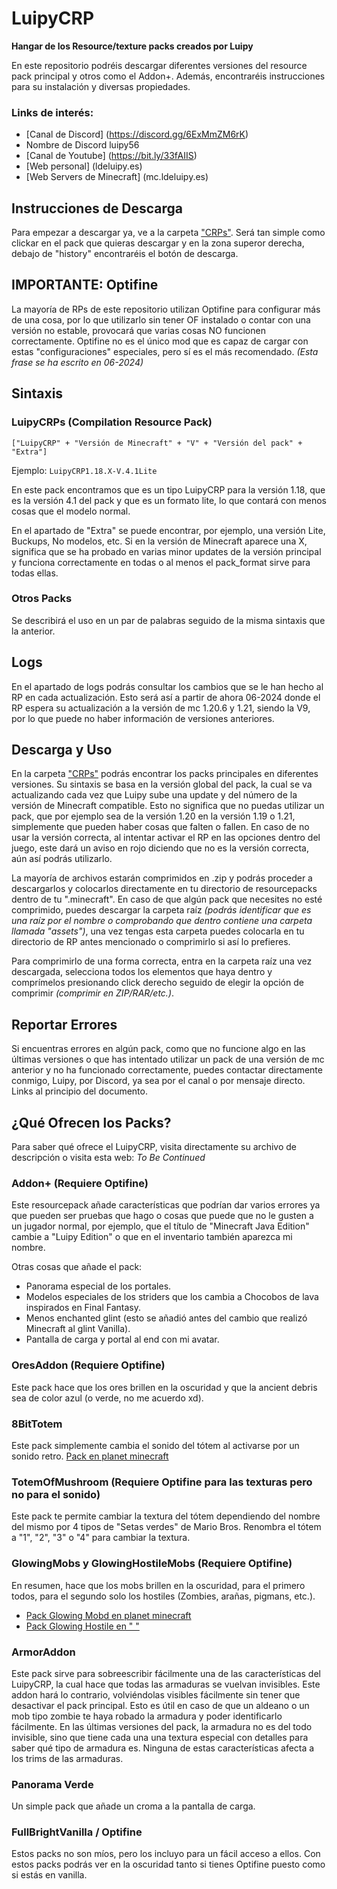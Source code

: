 # LuipyCRP

**Hangar de los Resource/texture packs creados por Luipy**

En este repositorio podréis descargar diferentes versiones del resource pack principal y otros como el Addon+.
Además, encontraréis instrucciones para su instalación y diversas propiedades.

### Links de interés:
- [Canal de Discord] (https://discord.gg/6ExMmZM6rK)
- Nombre de Discord luipy56
- [Canal de Youtube] (https://bit.ly/33fAIIS)
- [Web personal] (ldeluipy.es)
- [Web Servers de Minecraft] (mc.ldeluipy.es)

## Instrucciones de Descarga

Para empezar a descargar ya, ve a la carpeta ["CRPs"](./CRPs).
Será tan simple como clickar en el pack que quieras descargar y en la zona superor derecha, debajo de "history" encontraréis el botón de descarga.

## IMPORTANTE: Optifine

La mayoría de RPs de este repositorio utilizan Optifine para configurar más de una cosa, por lo que utilizarlo sin tener OF instalado o contar con una versión no estable, provocará que varias cosas NO funcionen correctamente. Optifine no es el único mod que es capaz de cargar con estas "configuraciones" especiales, pero sí es el más recomendado. *(Esta frase se ha escrito en 06-2024)*

## Sintaxis

### LuipyCRPs (Compilation Resource Pack)

`["LuipyCRP" + "Versión de Minecraft" + "V" + "Versión del pack" + "Extra"]`

Ejemplo: `LuipyCRP1.18.X-V.4.1Lite`

En este pack encontramos que es un tipo LuipyCRP para la versión 1.18, que es la versión 4.1 del pack y que es un formato lite, lo que contará con menos cosas que el modelo normal.

En el apartado de "Extra" se puede encontrar, por ejemplo, una versión Lite, Buckups, No modelos, etc. Si en la versión de Minecraft aparece una X, significa que se ha probado en varias minor updates de la versión principal y funciona correctamente en todas o al menos el pack_format sirve para todas ellas.

### Otros Packs

Se describirá el uso en un par de palabras seguido de la misma sintaxis que la anterior.

## Logs

En el apartado de logs podrás consultar los cambios que se le han hecho al RP en cada actualización. Esto será así a partir de ahora 06-2024 donde el RP espera su actualización a la versión de mc 1.20.6 y 1.21, siendo la V9, por lo que puede no haber información de versiones anteriores.

## Descarga y Uso

En la carpeta ["CRPs"](./CRPs) podrás encontrar los packs principales en diferentes versiones. Su sintaxis se basa en la versión global del pack, la cual se va actualizando cada vez que Luipy sube una update y del número de la versión de Minecraft compatible. Esto no significa que no puedas utilizar un pack, que por ejemplo sea de la versión 1.20 en la versión 1.19 o 1.21, simplemente que pueden haber cosas que falten o fallen. En caso de no usar la versión correcta, al intentar activar el RP en las opciones dentro del juego, este dará un aviso en rojo diciendo que no es la versión correcta, aún así podrás utilizarlo.

La mayoría de archivos estarán comprimidos en .zip y podrás proceder a descargarlos y colocarlos directamente en tu directorio de resourcepacks dentro de tu ".minecraft". En caso de que algún pack que necesites no esté comprimido, puedes descargar la carpeta raíz *(podrás identificar que es una raíz por el nombre o comprobando que dentro contiene una carpeta llamada "assets")*, una vez tengas esta carpeta puedes colocarla en tu directorio de RP antes mencionado o comprimirlo si así lo prefieres.

Para comprimirlo de una forma correcta, entra en la carpeta raíz una vez descargada, selecciona todos los elementos que haya dentro y comprímelos presionando click derecho seguido de elegir la opción de comprimir *(comprimir en ZIP/RAR/etc.)*.

## Reportar Errores

Si encuentras errores en algún pack, como que no funcione algo en las últimas versiones o que has intentado utilizar un pack de una versión de mc anterior y no ha funcionado correctamente, puedes contactar directamente conmigo, Luipy, por Discord, ya sea por el canal o por mensaje directo. Links al principio del documento.

## ¿Qué Ofrecen los Packs?

Para saber qué ofrece el LuipyCRP, visita directamente su archivo de descripción o visita esta web: *To Be Continued*

### Addon+ (Requiere Optifine)

Este resourcepack añade características que podrían dar varios errores ya que pueden ser pruebas que hago o cosas que puede que no le gusten a un jugador normal, por ejemplo, que el título de "Minecraft Java Edition" cambie a "Luipy Edition" o que en el inventario también aparezca mi nombre.

Otras cosas que añade el pack:
- Panorama especial de los portales.
- Modelos especiales de los striders que los cambia a Chocobos de lava inspirados en Final Fantasy.
- Menos enchanted glint (esto se añadió antes del cambio que realizó Minecraft al glint Vanilla).
- Pantalla de carga y portal al end con mi avatar.

### OresAddon (Requiere Optifine)

Este pack hace que los ores brillen en la oscuridad y que la ancient debris sea de color azul (o verde, no me acuerdo xd).

### 8BitTotem

Este pack simplemente cambia el sonido del tótem al activarse por un sonido retro.
[Pack en planet minecraft](https://www.planetminecraft.com/member/luipy/](https://www.planetminecraft.com/texture-pack/8bit-sound-effect-for-the-totem-of-undying/))

### TotemOfMushroom (Requiere Optifine para las texturas pero no para el sonido)

Este pack te permite cambiar la textura del tótem dependiendo del nombre del mismo por 4 tipos de "Setas verdes" de Mario Bros. Renombra el tótem a "1", "2", "3" o "4" para cambiar la textura.

### GlowingMobs y GlowingHostileMobs (Requiere Optifine)

En resumen, hace que los mobs brillen en la oscuridad, para el primero todos, para el segundo solo los hostiles (Zombies, arañas, pigmans, etc.).
- [Pack Glowing Mobd en planet minecraft](https://www.planetminecraft.com/texture-pack/glowing-mobs/)
- [Pack Glowing Hostile en " "](https://www.planetminecraft.com/texture-pack/glowing-hostile-mobs/)

### ArmorAddon

Este pack sirve para sobreescribir fácilmente una de las características del LuipyCRP, la cual hace que todas las armaduras se vuelvan invisibles. Este addon hará lo contrario, volviéndolas visibles fácilmente sin tener que desactivar el pack principal. Esto es útil en caso de que un aldeano o un mob tipo zombie te haya robado la armadura y poder identificarlo fácilmente. En las últimas versiones del pack, la armadura no es del todo invisible, sino que tiene cada una una textura especial con detalles para saber qué tipo de armadura es. Ninguna de estas características afecta a los trims de las armaduras.

### Panorama Verde

Un simple pack que añade un croma a la pantalla de carga.

### FullBrightVanilla / Optifine

Estos packs no son míos, pero los incluyo para un fácil acceso a ellos. Con estos packs podrás ver en la oscuridad tanto si tienes Optifine puesto como si estás en vanilla.






